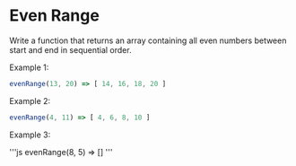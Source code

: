 # Even Range

Write a function that returns an array containing all even numbers between start and end in sequential order.  

Example 1:

```js
evenRange(13, 20) => [ 14, 16, 18, 20 ]
```

Example 2:

```js
evenRange(4, 11) => [ 4, 6, 8, 10 ]
```

Example 3:

'''js
evenRange(8, 5) => []
'''